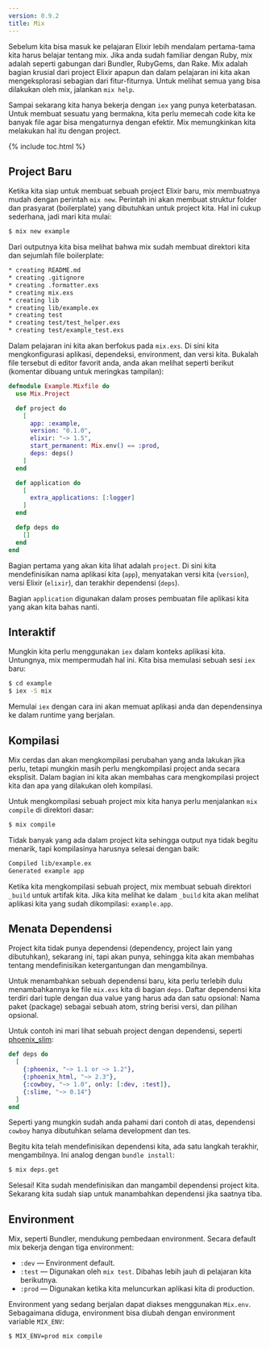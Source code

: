 ```yaml
---
version: 0.9.2
title: Mix
---
```


Sebelum kita bisa masuk ke pelajaran Elixir lebih mendalam pertama-tama kita harus belajar tentang mix. Jika anda sudah familiar dengan Ruby, mix adalah seperti gabungan dari Bundler, RubyGems, dan Rake.  Mix adalah bagian krusial dari project Elixir apapun dan dalam pelajaran ini kita akan mengeksplorasi sebagian dari fitur-fiturnya. Untuk melihat semua yang bisa dilakukan oleh mix, jalankan `mix help`.

Sampai sekarang kita hanya bekerja dengan `iex` yang punya keterbatasan.  Untuk membuat sesuatu yang bermakna, kita perlu memecah code kita ke banyak file agar bisa mengaturnya dengan efektir. Mix memungkinkan kita melakukan hal itu dengan project.

{% include toc.html %}

## Project Baru

Ketika kita siap untuk membuat sebuah project Elixir baru, mix membuatnya mudah dengan perintah `mix new`.  Perintah ini akan membuat struktur folder dan prasyarat (boilerplate) yang dibutuhkan untuk project kita.  Hal ini cukup sederhana, jadi mari kita mulai:

```bash
$ mix new example
```

Dari outputnya kita bisa melihat bahwa mix sudah membuat direktori kita dan sejumlah file boilerplate:

```bash
* creating README.md
* creating .gitignore
* creating .formatter.exs
* creating mix.exs
* creating lib
* creating lib/example.ex
* creating test
* creating test/test_helper.exs
* creating test/example_test.exs
```

Dalam pelajaran ini kita akan berfokus pada `mix.exs`.  Di sini kita mengkonfigurasi aplikasi, dependeksi, environment, dan versi kita.  Bukalah file tersebut di editor favorit anda, anda akan melihat seperti berikut (komentar dibuang untuk meringkas tampilan):

```elixir
defmodule Example.Mixfile do
  use Mix.Project

  def project do
    [
      app: :example,
      version: "0.1.0",
      elixir: "~> 1.5",
      start_permanent: Mix.env() == :prod,
      deps: deps()
    ]
  end

  def application do
    [
      extra_applications: [:logger]
    ]
  end

  defp deps do
    []
  end
end
```

Bagian pertama yang akan kita lihat adalah `project`.  Di sini kita mendefinisikan nama aplikasi kita (`app`), menyatakan versi kita (`version`), versi Elixir (`elixir`), dan terakhir dependensi (`deps`).

Bagian `application` digunakan dalam proses pembuatan file aplikasi kita yang akan kita bahas nanti.

## Interaktif

Mungkin kita perlu menggunakan `iex` dalam konteks aplikasi kita.  Untungnya, mix mempermudah hal ini.  Kita bisa memulasi sebuah sesi `iex` baru:

```bash
$ cd example
$ iex -S mix
```

Memulai `iex` dengan cara ini akan memuat aplikasi anda dan dependensinya ke dalam runtime yang berjalan.

## Kompilasi

Mix cerdas dan akan mengkompilasi perubahan yang anda lakukan jika perlu, tetapi mungkin masih perlu mengkompilasi project anda secara eksplisit.  Dalam bagian ini kita akan membahas cara mengkompilasi project kita dan apa yang dilakukan oleh kompilasi.

Untuk mengkompilasi sebuah project mix kita hanya perlu menjalankan `mix compile` di direktori dasar:

```bash
$ mix compile
```

Tidak banyak yang ada dalam project kita sehingga output nya tidak begitu menarik, tapi kompilasinya harusnya selesai dengan baik:

```bash
Compiled lib/example.ex
Generated example app
```

Ketika kita mengkompilasi sebuah project, mix membuat sebuah direktori `_build` untuk artifak kita.  Jika kita melihat ke dalam `_build` kita akan melihat aplikasi kita yang sudah dikompilasi: `example.app`.

## Menata Dependensi

Project kita tidak punya dependensi (dependency, project lain yang dibutuhkan), sekarang ini, tapi akan punya, sehingga kita akan membahas tentang mendefinisikan ketergantungan dan mengambilnya.

Untuk menambahkan sebuah dependensi baru, kita perlu terlebih dulu menambahkannya ke file `mix.exs` kita di bagian `deps`.  Daftar dependensi kita terdiri dari tuple dengan dua value yang harus ada dan satu opsional: Nama paket (package) sebagai sebuah atom, string berisi versi, dan pilihan opsional.

Untuk contoh ini mari lihat sebuah project dengan dependensi, seperti [phoenix_slim](https://github.com/doomspork/phoenix_slim):

```elixir
def deps do
  [
    {:phoenix, "~> 1.1 or ~> 1.2"},
    {:phoenix_html, "~> 2.3"},
    {:cowboy, "~> 1.0", only: [:dev, :test]},
    {:slime, "~> 0.14"}
  ]
end
```

Seperti yang mungkin sudah anda pahami dari contoh di atas, dependensi `cowboy` hanya dibutuhkan selama development dan tes.

Begitu kita telah mendefinisikan dependensi kita, ada satu langkah terakhir, mengambilnya.  Ini analog dengan `bundle install`:

```bash
$ mix deps.get
```

Selesai!  Kita sudah mendefinisikan dan mangambil dependensi project kita.  Sekarang kita sudah siap untuk manambahkan dependensi jika saatnya tiba.

## Environment

Mix, seperti Bundler, mendukung pembedaan environment.  Secara default mix bekerja dengan tiga environment:

+ `:dev` — Environment default.
+ `:test` — Digunakan oleh `mix test`. Dibahas lebih jauh di pelajaran kita berikutnya.
+ `:prod` — Digunakan ketika kita meluncurkan aplikasi kita di production.

Environment yang sedang berjalan dapat diakses menggunakan `Mix.env`.  Sebagaimana diduga, environment bisa diubah dengan environment variable `MIX_ENV`:

```bash
$ MIX_ENV=prod mix compile
```
